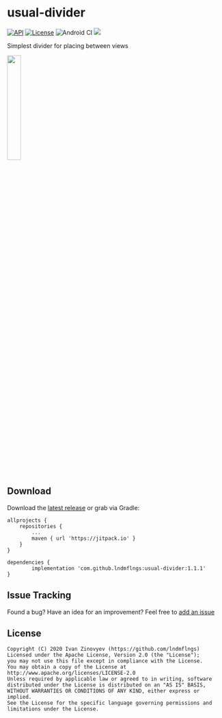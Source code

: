 # usual-divider

[![API](https://img.shields.io/badge/API-14%2B-orange.svg)](https://android-arsenal.com/api?level=14)
[![License](https://img.shields.io/badge/license-Apache%202-red.svg?logo=license)](https://www.apache.org/licenses/LICENSE-2.0)
![Android CI](https://github.com/lndmflngs/usual-divider/workflows/Android%20CI/badge.svg?branch=master)
[![](https://jitpack.io/v/lndmflngs/usual-divider.svg)](https://jitpack.io/#lndmflngs/usual-divider)

Simplest divider for placing between views

<img src="https://github.com/lndmflngs/usual-divider/blob/master/screenshot/1.png?raw=true" width="25%" />

## Download
Download the [latest release][1] or grab via Gradle:

```
allprojects {
    repositories {
        ...
        maven { url 'https://jitpack.io' }
    }
}
```
```
dependencies {
        implementation 'com.github.lndmflngs:usual-divider:1.1.1'
}
```

## Issue Tracking
Found a bug? Have an idea for an improvement? Feel free to [add an issue](../../issues)

## License

```
Copyright (C) 2020 Ivan Zinovyev (https://github.com/lndmflngs)
Licensed under the Apache License, Version 2.0 (the "License");
you may not use this file except in compliance with the License.
You may obtain a copy of the License at
http://www.apache.org/licenses/LICENSE-2.0
Unless required by applicable law or agreed to in writing, software
distributed under the License is distributed on an "AS IS" BASIS,
WITHOUT WARRANTIES OR CONDITIONS OF ANY KIND, either express or implied.
See the License for the specific language governing permissions and
limitations under the License.
```

[1]: https://github.com/lndmflngs/usual-divider/releases/latest
